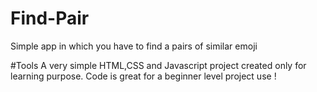 # Find-Pair
Simple app in which you have to find a pairs of similar emoji

#Tools
A very simple HTML,CSS and Javascript project created only for learning purpose.
Code is great for a beginner level project use !
